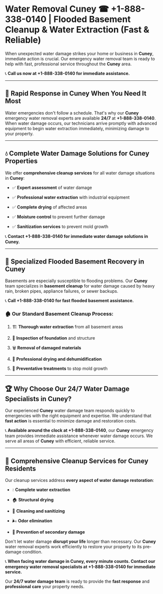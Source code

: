 # Water Removal Cuney ☎ +1-888-338-0140 | Flooded Basement Cleanup & Water Extraction (Fast & Reliable)

When unexpected water damage strikes your home or business in **Cuney**, immediate action is crucial. Our emergency water removal team is ready to help with fast, professional service throughout the **Cuney** area. 

📞 **Call us now at +1-888-338-0140 for immediate assistance.**
---
## 🚀 Rapid Response in Cuney When You Need It Most
Water emergencies don't follow a schedule. That's why our **Cuney** emergency water removal experts are available **24/7** at **+1-888-338-0140**. When water damage occurs, our technicians arrive promptly with advanced equipment to begin water extraction immediately, minimizing damage to your property.
---
## 💧 Complete Water Damage Solutions for Cuney Properties
We offer **comprehensive cleanup services** for all water damage situations in **Cuney**:
- ✅ **Expert assessment** of water damage  
- ✅ **Professional water extraction** with industrial equipment  
- ✅ **Complete drying** of affected areas  
- ✅ **Moisture control** to prevent further damage  
- ✅ **Sanitization services** to prevent mold growth  
📞 **Contact +1-888-338-0140 for immediate water damage solutions in Cuney.**
---
## 🌊 Specialized Flooded Basement Recovery in Cuney
Basements are especially susceptible to flooding problems. Our **Cuney** team specializes in **basement cleanup** for water damage caused by heavy rain, broken pipes, appliance failures, or sewer backups. 
📞 **Call +1-888-338-0140 for fast flooded basement assistance.**
### 🏚️ Our Standard Basement Cleanup Process:
1. 🏗️ **Thorough water extraction** from all basement areas  
2. 🔎 **Inspection of foundation** and structure  
3. 🗑️ **Removal of damaged materials**  
4. 💨 **Professional drying and dehumidification**  
5. 🚫 **Preventative treatments** to stop mold growth  
---
## 🏆 Why Choose Our 24/7 Water Damage Specialists in Cuney?
Our experienced **Cuney** water damage team responds quickly to emergencies with the right equipment and expertise. We understand that **fast action** is essential to minimize damage and restoration costs.
📞 **Available around the clock at +1-888-338-0140**, our **Cuney** emergency team provides immediate assistance whenever water damage occurs. We serve all areas of **Cuney** with efficient, reliable service.
---
## 🧹 Comprehensive Cleanup Services for Cuney Residents
Our cleanup services address **every aspect of water damage restoration**:
- 💧 **Complete water extraction**  
- 🏠 **Structural drying**  
- 🧼 **Cleaning and sanitizing**  
- 🌬️ **Odor elimination**  
- 🚫 **Prevention of secondary damage**  
Don't let water damage **disrupt your life** longer than necessary. Our **Cuney** water removal experts work efficiently to restore your property to its pre-damage condition.
📞 **When facing water damage in Cuney, every minute counts. Contact our emergency water removal specialists at +1-888-338-0140 for immediate service.**
Our **24/7 water damage team** is ready to provide the **fast response** and **professional care** your property needs.

